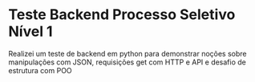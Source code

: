 # Teste Backend Processo Seletivo Nível 1

Realizei um teste de backend em python para demonstrar noções sobre manipulações com JSON, requisições get com HTTP e API e desafio de estrutura com POO
